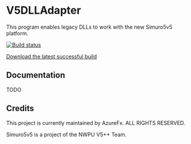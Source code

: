 # V5DLLAdapter
This program enables legacy DLLs to work with the new Simuro5v5 platform.

[![Build status](https://ci.appveyor.com/api/projects/status/ws8rm84462xmh6f1/branch/master?svg=true)](https://ci.appveyor.com/project/azurefx/v5dlladapter/branch/master)

[Download the latest successful build](https://ci.appveyor.com/api/projects/azurefx/v5dlladapter/artifacts/V5DLLAdapter.zip)

## Documentation

TODO

## Credits

This project is currently maintained by AzureFx. ALL RIGHTS RESERVED.

Simuro5v5 is a project of the NWPU V5++ Team.
